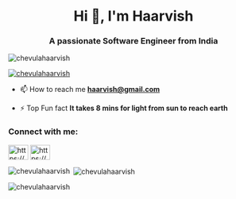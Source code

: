 <h1 align="center">Hi 👋, I'm Haarvish</h1>
<h3 align="center">A passionate Software Engineer from India</h3>

<p align="left"> <img src="https://komarev.com/ghpvc/?username=chevulahaarvish&label=Profile%20views&color=0e75b6&style=flat" alt="chevulahaarvish" /> </p>

<p align="left"> <a href="https://github.com/ryo-ma/github-profile-trophy"><img src="https://github-profile-trophy.vercel.app/?username=chevulahaarvish" alt="chevulahaarvish" /></a> </p>

- 📫 How to reach me **haarvish@gmail.com**

- ⚡ Top Fun fact **It takes 8 mins for light from sun to reach earth**

<h3 align="left">Connect with me:</h3>
<p align="left">
<a href="www.linkedin.com/in/chevula-haarvish" target="blank"><img align="center" src="https://raw.githubusercontent.com/rahuldkjain/github-profile-readme-generator/master/src/images/icons/Social/linked-in-alt.svg" alt="https://www.linkedin.com/in/chevula-haarvish/" height="30" width="40" /></a>
<a href="https://instagram.com/https://www.instagram.com/techtangoo" target="blank"><img align="center" src="https://raw.githubusercontent.com/rahuldkjain/github-profile-readme-generator/master/src/images/icons/Social/instagram.svg" alt="https://www.instagram.com/techtangoo" height="30" width="40" /></a>
</p>

<p><img align="left" src="https://github-readme-stats.vercel.app/api/top-langs?username=chevulahaarvish&show_icons=true&locale=en&layout=compact" alt="chevulahaarvish" /></p>

<p>&nbsp;<img align="center" src="https://github-readme-stats.vercel.app/api?username=chevulahaarvish&show_icons=true&locale=en" alt="chevulahaarvish" /></p>

<p><img align="center" src="https://github-readme-streak-stats.herokuapp.com/?user=chevulahaarvish&" alt="chevulahaarvish" /></p>
